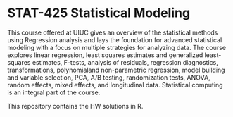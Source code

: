 # STAT-425 Statistical Modeling

This course offered at UIUC gives an overview of the statistical methods using Regression analysis and lays the foundation for advanced statistical modeling with a focus on multiple strategies for analyzing data. The course explores linear regression, least squares estimates and generalized least-squares estimates, F-tests, analysis of residuals, regression diagnostics, transformations, polynomialand non-parametric regression, model building and variable selection, PCA, A/B testing, randomization tests, ANOVA, random effects, mixed effects, and longitudinal data. Statistical computing is an integral part of the course.

This repository contains the HW solutions in R. 
